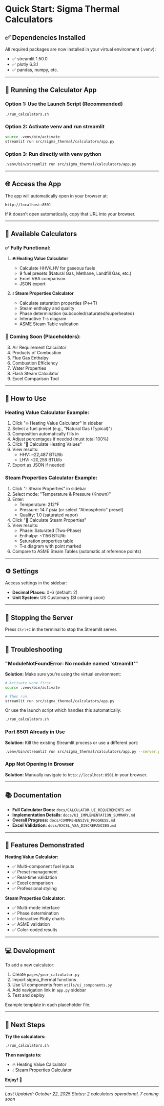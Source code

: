 # Quick Start: Sigma Thermal Calculators

## ✅ Dependencies Installed

All required packages are now installed in your virtual environment (.venv):
- ✅ streamlit 1.50.0
- ✅ plotly 6.3.1
- ✅ pandas, numpy, etc.

---

## 🚀 Running the Calculator App

### Option 1: Use the Launch Script (Recommended)

```bash
./run_calculators.sh
```

### Option 2: Activate venv and run streamlit

```bash
source .venv/bin/activate
streamlit run src/sigma_thermal/calculators/app.py
```

### Option 3: Run directly with venv python

```bash
.venv/bin/streamlit run src/sigma_thermal/calculators/app.py
```

---

## 🌐 Access the App

The app will automatically open in your browser at:
```
http://localhost:8501
```

If it doesn't open automatically, copy that URL into your browser.

---

## 🎯 Available Calculators

### ✅ Fully Functional:

1. **🔥 Heating Value Calculator**
   - Calculate HHV/LHV for gaseous fuels
   - 9 fuel presets (Natural Gas, Methane, Landfill Gas, etc.)
   - Excel VBA comparison
   - JSON export

2. **💧 Steam Properties Calculator**
   - Calculate saturation properties (P↔T)
   - Steam enthalpy and quality
   - Phase determination (subcooled/saturated/superheated)
   - Interactive T-s diagram
   - ASME Steam Table validation

### 🚧 Coming Soon (Placeholders):

3. Air Requirement Calculator
4. Products of Combustion
5. Flue Gas Enthalpy
6. Combustion Efficiency
7. Water Properties
8. Flash Steam Calculator
9. Excel Comparison Tool

---

## 📖 How to Use

### Heating Value Calculator Example:

1. Click "🔥 Heating Value Calculator" in sidebar
2. Select a fuel preset (e.g., "Natural Gas (Typical)")
3. Composition automatically fills in
4. Adjust percentages if needed (must total 100%)
5. Click "🧮 Calculate Heating Values"
6. View results:
   - HHV: ~22,487 BTU/lb
   - LHV: ~20,256 BTU/lb
7. Export as JSON if needed

### Steam Properties Calculator Example:

1. Click "💧 Steam Properties" in sidebar
2. Select mode: "Temperature & Pressure (Known)"
3. Enter:
   - Temperature: 212°F
   - Pressure: 14.7 psia (or select "Atmospheric" preset)
   - Quality: 1.0 (saturated vapor)
4. Click "🧮 Calculate Steam Properties"
5. View results:
   - Phase: Saturated (Two-Phase)
   - Enthalpy: ~1156 BTU/lb
   - Saturation properties table
   - T-s diagram with point marked
6. Compare to ASME Steam Tables (automatic at reference points)

---

## ⚙️ Settings

Access settings in the sidebar:
- **Decimal Places:** 0-6 (default: 2)
- **Unit System:** US Customary (SI coming soon)

---

## 🛑 Stopping the Server

Press `Ctrl+C` in the terminal to stop the Streamlit server.

---

## 🐛 Troubleshooting

### "ModuleNotFoundError: No module named 'streamlit'"

**Solution:** Make sure you're using the virtual environment:

```bash
# Activate venv first
source .venv/bin/activate

# Then run
streamlit run src/sigma_thermal/calculators/app.py
```

Or use the launch script which handles this automatically:
```bash
./run_calculators.sh
```

### Port 8501 Already in Use

**Solution:** Kill the existing Streamlit process or use a different port:

```bash
.venv/bin/streamlit run src/sigma_thermal/calculators/app.py --server.port 8502
```

### App Not Opening in Browser

**Solution:** Manually navigate to `http://localhost:8501` in your browser.

---

## 📚 Documentation

- **Full Calculator Docs:** `docs/CALCULATOR_UI_REQUIREMENTS.md`
- **Implementation Details:** `docs/UI_IMPLEMENTATION_SUMMARY.md`
- **Overall Progress:** `docs/COMPREHENSIVE_PROGRESS.md`
- **Excel Validation:** `docs/EXCEL_VBA_DISCREPANCIES.md`

---

## 🎨 Features Demonstrated

**Heating Value Calculator:**
- ✅ Multi-component fuel inputs
- ✅ Preset management
- ✅ Real-time validation
- ✅ Excel comparison
- ✅ Professional styling

**Steam Properties Calculator:**
- ✅ Multi-mode interface
- ✅ Phase determination
- ✅ Interactive Plotly charts
- ✅ ASME validation
- ✅ Color-coded results

---

## 💻 Development

To add a new calculator:

1. Create `pages/your_calculator.py`
2. Import sigma_thermal functions
3. Use UI components from `utils/ui_components.py`
4. Add navigation link in `app.py` sidebar
5. Test and deploy

Example template in each placeholder file.

---

## 🚀 Next Steps

**Try the calculators:**
```bash
./run_calculators.sh
```

**Then navigate to:**
- 🔥 Heating Value Calculator
- 💧 Steam Properties Calculator

**Enjoy!** 🎉

---

*Last Updated: October 22, 2025*
*Status: 2 calculators operational, 7 coming soon*
